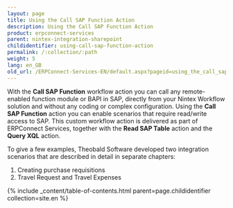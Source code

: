```yaml
---
layout: page
title: Using the Call SAP Function Action
description: Using the Call SAP Function Action
product: erpconnect-services
parent: nintex-integration-sharepoint
childidentifier: using-call-sap-function-action
permalink: /:collection/:path
weight: 5
lang: en_GB
old_url: /ERPConnect-Services-EN/default.aspx?pageid=using_the_call_sap_function_action1
---
```


With the **Call SAP Function** workflow action you can call any remote-enabled function module or BAPI in SAP, directly from your Nintex Workflow solution and without any coding or complex configuration.
Using the **Call SAP Function** action you can enable scenarios that require read/write access to SAP. This custom workflow action is delivered as part of ERPConnect Services, together with the **Read SAP Table** action and the **Query XQL** action. 

To give a few examples, Theobald Software developed two integration scenarios that are described in detail in separate chapters:

1. Creating purchase requisitions
2. Travel Request and Travel Expenses 


{% include _content/table-of-contents.html parent=page.childidentifier collection=site.en %}